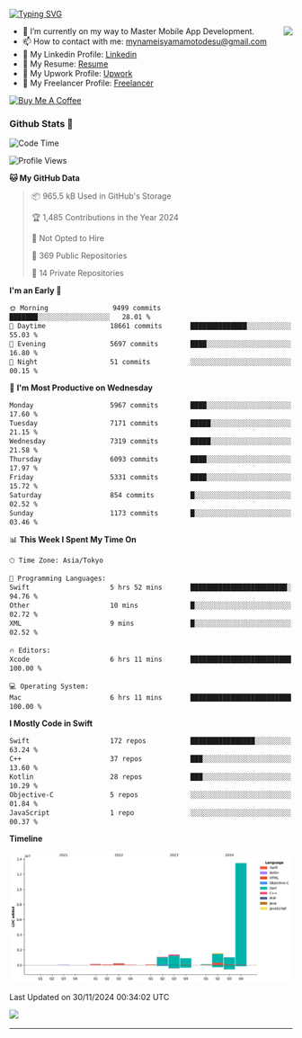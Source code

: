 
[![Typing SVG](https://readme-typing-svg.demolab.com/?lines=Thank+You+For+Visiting!!;You+Are+Welcome✨;I+am+Kyo+Yamamoto;Mobile+Developer)](https://git.io/typing-svg)
<p>
<img align="right" src="https://media.giphy.com/media/26ufdb3cYKwbRtYVW/giphy.gif" style="max-width:100%;" height="150px">

- 🌱 I’m currently on my way to Master Mobile App Development.
- 📫 How to contact with me: mynameisyamamotodesu@gmail.com
- 🔗 My Linkedin Profile: [Linkedin](https://www.linkedin.com/in/kyo-yamamoto-a2ab50239)
- 🔗 My Resume: [Resume](https://www.kickresume.com/cv/rNok4e/)
- 🔗 My Upwork Profile: [Upwork](https://www.upwork.com/freelancers/~01aa9115102bb4af25)
- 🔗 My Freelancer Profile: [Freelancer](https://www.freelancer.com/u/yamamotodesu)

<a href="https://www.buymeacoffee.com/kyoyamamoto" target="_blank"><img src="https://cdn.buymeacoffee.com/buttons/default-orange.png" alt="Buy Me A Coffee" height="41" width="174"></a>

### Github Stats 🥇 
<!--START_SECTION:waka-->
![Code Time](http://img.shields.io/badge/Code%20Time-908%20hrs%2016%20mins-blue)

![Profile Views](http://img.shields.io/badge/Profile%20Views-0-blue)

**🐱 My GitHub Data** 

> 📦 965.5 kB Used in GitHub's Storage 
 > 
> 🏆 1,485 Contributions in the Year 2024
 > 
> 🚫 Not Opted to Hire
 > 
> 📜 369 Public Repositories 
 > 
> 🔑 14 Private Repositories 
 > 
**I'm an Early 🐤** 

```text
🌞 Morning                9499 commits        ███████░░░░░░░░░░░░░░░░░░   28.01 % 
🌆 Daytime                18661 commits       ██████████████░░░░░░░░░░░   55.03 % 
🌃 Evening                5697 commits        ████░░░░░░░░░░░░░░░░░░░░░   16.80 % 
🌙 Night                  51 commits          ░░░░░░░░░░░░░░░░░░░░░░░░░   00.15 % 
```
📅 **I'm Most Productive on Wednesday** 

```text
Monday                   5967 commits        ████░░░░░░░░░░░░░░░░░░░░░   17.60 % 
Tuesday                  7171 commits        █████░░░░░░░░░░░░░░░░░░░░   21.15 % 
Wednesday                7319 commits        █████░░░░░░░░░░░░░░░░░░░░   21.58 % 
Thursday                 6093 commits        ████░░░░░░░░░░░░░░░░░░░░░   17.97 % 
Friday                   5331 commits        ████░░░░░░░░░░░░░░░░░░░░░   15.72 % 
Saturday                 854 commits         █░░░░░░░░░░░░░░░░░░░░░░░░   02.52 % 
Sunday                   1173 commits        █░░░░░░░░░░░░░░░░░░░░░░░░   03.46 % 
```


📊 **This Week I Spent My Time On** 

```text
🕑︎ Time Zone: Asia/Tokyo

💬 Programming Languages: 
Swift                    5 hrs 52 mins       ████████████████████████░   94.76 % 
Other                    10 mins             █░░░░░░░░░░░░░░░░░░░░░░░░   02.72 % 
XML                      9 mins              █░░░░░░░░░░░░░░░░░░░░░░░░   02.52 % 

🔥 Editors: 
Xcode                    6 hrs 11 mins       █████████████████████████   100.00 % 

💻 Operating System: 
Mac                      6 hrs 11 mins       █████████████████████████   100.00 % 
```

**I Mostly Code in Swift** 

```text
Swift                    172 repos           ████████████████░░░░░░░░░   63.24 % 
C++                      37 repos            ███░░░░░░░░░░░░░░░░░░░░░░   13.60 % 
Kotlin                   28 repos            ███░░░░░░░░░░░░░░░░░░░░░░   10.29 % 
Objective-C              5 repos             ░░░░░░░░░░░░░░░░░░░░░░░░░   01.84 % 
JavaScript               1 repo              ░░░░░░░░░░░░░░░░░░░░░░░░░   00.37 % 
```



**Timeline**

![Lines of Code chart](https://raw.githubusercontent.com/YamamotoDesu/YamamotoDesu/main/assets/bar_graph.png)


 Last Updated on 30/11/2024 00:34:02 UTC
<!--END_SECTION:waka-->

![](https://github-profile-summary-cards.vercel.app/api/cards/profile-details?username=YamamotoDesu&theme=vue)

----
